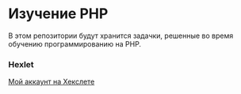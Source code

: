 # Изучение PHP

В этом репозитории будут хранится задачки, решенные во время обучению программированию на PHP.

### Hexlet

[Мой аккаунт на Хекслете](https://ru.hexlet.io/u/datsenko_md)
